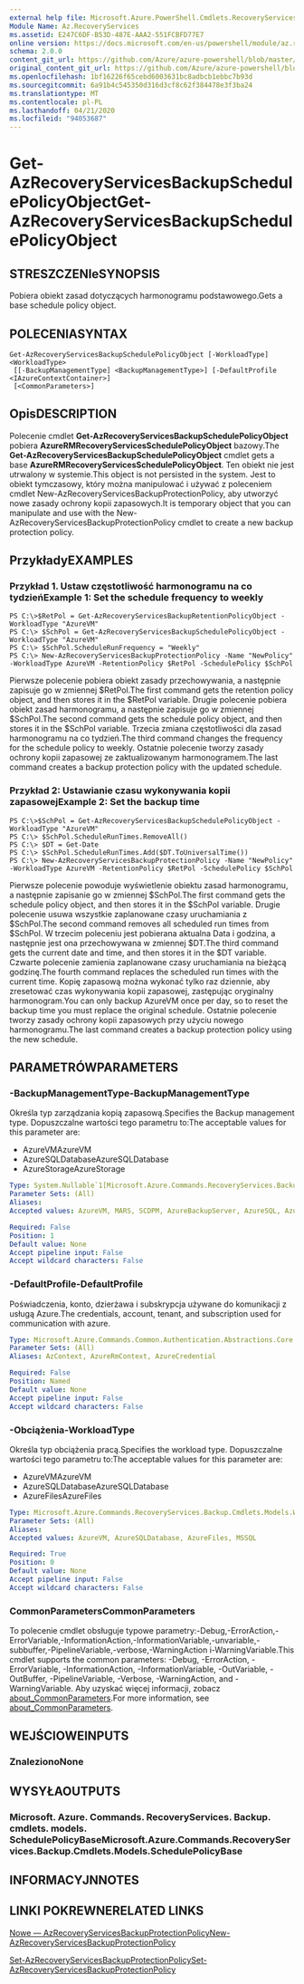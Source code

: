 ```yaml
---
external help file: Microsoft.Azure.PowerShell.Cmdlets.RecoveryServices.Backup.dll-Help.xml
Module Name: Az.RecoveryServices
ms.assetid: E247C6DF-B53D-487E-AAA2-551FCBFD77E7
online version: https://docs.microsoft.com/en-us/powershell/module/az.recoveryservices/get-azrecoveryservicesbackupschedulepolicyobject
schema: 2.0.0
content_git_url: https://github.com/Azure/azure-powershell/blob/master/src/RecoveryServices/RecoveryServices/help/Get-AzRecoveryServicesBackupSchedulePolicyObject.md
original_content_git_url: https://github.com/Azure/azure-powershell/blob/master/src/RecoveryServices/RecoveryServices/help/Get-AzRecoveryServicesBackupSchedulePolicyObject.md
ms.openlocfilehash: 1bf16226f65cebd6003631bc8adbcb1ebbc7b93d
ms.sourcegitcommit: 6a91b4c545350d316d3cf8c62f384478e3f3ba24
ms.translationtype: MT
ms.contentlocale: pl-PL
ms.lasthandoff: 04/21/2020
ms.locfileid: "94053687"
---
```

# <span data-ttu-id="09e3e-101">Get-AzRecoveryServicesBackupSchedulePolicyObject</span><span class="sxs-lookup"><span data-stu-id="09e3e-101">Get-AzRecoveryServicesBackupSchedulePolicyObject</span></span>

## <span data-ttu-id="09e3e-102">STRESZCZENIe</span><span class="sxs-lookup"><span data-stu-id="09e3e-102">SYNOPSIS</span></span>
<span data-ttu-id="09e3e-103">Pobiera obiekt zasad dotyczących harmonogramu podstawowego.</span><span class="sxs-lookup"><span data-stu-id="09e3e-103">Gets a base schedule policy object.</span></span>

## <span data-ttu-id="09e3e-104">POLECENIA</span><span class="sxs-lookup"><span data-stu-id="09e3e-104">SYNTAX</span></span>

```
Get-AzRecoveryServicesBackupSchedulePolicyObject [-WorkloadType] <WorkloadType>
 [[-BackupManagementType] <BackupManagementType>] [-DefaultProfile <IAzureContextContainer>]
 [<CommonParameters>]
```

## <span data-ttu-id="09e3e-105">Opis</span><span class="sxs-lookup"><span data-stu-id="09e3e-105">DESCRIPTION</span></span>
<span data-ttu-id="09e3e-106">Polecenie cmdlet **Get-AzRecoveryServicesBackupSchedulePolicyObject** pobiera **AzureRMRecoveryServicesSchedulePolicyObject** bazowy.</span><span class="sxs-lookup"><span data-stu-id="09e3e-106">The **Get-AzRecoveryServicesBackupSchedulePolicyObject** cmdlet gets a base **AzureRMRecoveryServicesSchedulePolicyObject**.</span></span>
<span data-ttu-id="09e3e-107">Ten obiekt nie jest utrwalony w systemie.</span><span class="sxs-lookup"><span data-stu-id="09e3e-107">This object is not persisted in the system.</span></span>
<span data-ttu-id="09e3e-108">Jest to obiekt tymczasowy, który można manipulować i używać z poleceniem cmdlet New-AzRecoveryServicesBackupProtectionPolicy, aby utworzyć nowe zasady ochrony kopii zapasowych.</span><span class="sxs-lookup"><span data-stu-id="09e3e-108">It is temporary object that you can manipulate and use with the New-AzRecoveryServicesBackupProtectionPolicy cmdlet to create a new backup protection policy.</span></span>

## <span data-ttu-id="09e3e-109">Przykłady</span><span class="sxs-lookup"><span data-stu-id="09e3e-109">EXAMPLES</span></span>

### <span data-ttu-id="09e3e-110">Przykład 1. Ustaw częstotliwość harmonogramu na co tydzień</span><span class="sxs-lookup"><span data-stu-id="09e3e-110">Example 1: Set the schedule frequency to weekly</span></span>
```
PS C:\>$RetPol = Get-AzRecoveryServicesBackupRetentionPolicyObject -WorkloadType "AzureVM" 
PS C:\> $SchPol = Get-AzRecoveryServicesBackupSchedulePolicyObject -WorkloadType "AzureVM" 
PS C:\> $SchPol.ScheduleRunFrequency = "Weekly"
PS C:\> New-AzRecoveryServicesBackupProtectionPolicy -Name "NewPolicy" -WorkloadType AzureVM -RetentionPolicy $RetPol -SchedulePolicy $SchPol
```

<span data-ttu-id="09e3e-111">Pierwsze polecenie pobiera obiekt zasady przechowywania, a następnie zapisuje go w zmiennej $RetPol.</span><span class="sxs-lookup"><span data-stu-id="09e3e-111">The first command gets the retention policy object, and then stores it in the $RetPol variable.</span></span>
<span data-ttu-id="09e3e-112">Drugie polecenie pobiera obiekt zasad harmonogramu, a następnie zapisuje go w zmiennej $SchPol.</span><span class="sxs-lookup"><span data-stu-id="09e3e-112">The second command gets the schedule policy object, and then stores it in the $SchPol variable.</span></span>
<span data-ttu-id="09e3e-113">Trzecia zmiana częstotliwości dla zasad harmonogramu na co tydzień.</span><span class="sxs-lookup"><span data-stu-id="09e3e-113">The third command changes the frequency for the schedule policy to weekly.</span></span>
<span data-ttu-id="09e3e-114">Ostatnie polecenie tworzy zasady ochrony kopii zapasowej ze zaktualizowanym harmonogramem.</span><span class="sxs-lookup"><span data-stu-id="09e3e-114">The last command creates a backup protection policy with the updated schedule.</span></span>

### <span data-ttu-id="09e3e-115">Przykład 2: Ustawianie czasu wykonywania kopii zapasowej</span><span class="sxs-lookup"><span data-stu-id="09e3e-115">Example 2: Set the backup time</span></span>
```
PS C:\>$SchPol = Get-AzRecoveryServicesBackupSchedulePolicyObject -WorkloadType "AzureVM" 
PS C:\> $SchPol.ScheduleRunTimes.RemoveAll()
PS C:\> $DT = Get-Date
PS C:\> $SchPol.ScheduleRunTimes.Add($DT.ToUniversalTime())
PS C:\> New-AzRecoveryServicesBackupProtectionPolicy -Name "NewPolicy" -WorkloadType AzureVM -RetentionPolicy $RetPol -SchedulePolicy $SchPol
```

<span data-ttu-id="09e3e-116">Pierwsze polecenie powoduje wyświetlenie obiektu zasad harmonogramu, a następnie zapisanie go w zmiennej $SchPol.</span><span class="sxs-lookup"><span data-stu-id="09e3e-116">The first command gets the schedule policy object, and then stores it in the $SchPol variable.</span></span>
<span data-ttu-id="09e3e-117">Drugie polecenie usuwa wszystkie zaplanowane czasy uruchamiania z $SchPol.</span><span class="sxs-lookup"><span data-stu-id="09e3e-117">The second command removes all scheduled run times from $SchPol.</span></span>
<span data-ttu-id="09e3e-118">W trzecim poleceniu jest pobierana aktualna Data i godzina, a następnie jest ona przechowywana w zmiennej $DT.</span><span class="sxs-lookup"><span data-stu-id="09e3e-118">The third command gets the current date and time, and then stores it in the $DT variable.</span></span>
<span data-ttu-id="09e3e-119">Czwarte polecenie zamienia zaplanowane czasy uruchamiania na bieżącą godzinę.</span><span class="sxs-lookup"><span data-stu-id="09e3e-119">The fourth command replaces the scheduled run times with the current time.</span></span>
<span data-ttu-id="09e3e-120">Kopię zapasową można wykonać tylko raz dziennie, aby zresetować czas wykonywania kopii zapasowej, zastępując oryginalny harmonogram.</span><span class="sxs-lookup"><span data-stu-id="09e3e-120">You can only backup AzureVM once per day, so to reset the backup time you must replace the original schedule.</span></span>
<span data-ttu-id="09e3e-121">Ostatnie polecenie tworzy zasady ochrony kopii zapasowych przy użyciu nowego harmonogramu.</span><span class="sxs-lookup"><span data-stu-id="09e3e-121">The last command creates a backup protection policy using the new schedule.</span></span>

## <span data-ttu-id="09e3e-122">PARAMETRÓW</span><span class="sxs-lookup"><span data-stu-id="09e3e-122">PARAMETERS</span></span>

### <span data-ttu-id="09e3e-123">-BackupManagementType</span><span class="sxs-lookup"><span data-stu-id="09e3e-123">-BackupManagementType</span></span>
<span data-ttu-id="09e3e-124">Określa typ zarządzania kopią zapasową.</span><span class="sxs-lookup"><span data-stu-id="09e3e-124">Specifies the Backup management type.</span></span>
<span data-ttu-id="09e3e-125">Dopuszczalne wartości tego parametru to:</span><span class="sxs-lookup"><span data-stu-id="09e3e-125">The acceptable values for this parameter are:</span></span>
- <span data-ttu-id="09e3e-126">AzureVM</span><span class="sxs-lookup"><span data-stu-id="09e3e-126">AzureVM</span></span> 
- <span data-ttu-id="09e3e-127">AzureSQLDatabase</span><span class="sxs-lookup"><span data-stu-id="09e3e-127">AzureSQLDatabase</span></span>
- <span data-ttu-id="09e3e-128">AzureStorage</span><span class="sxs-lookup"><span data-stu-id="09e3e-128">AzureStorage</span></span>

```yaml
Type: System.Nullable`1[Microsoft.Azure.Commands.RecoveryServices.Backup.Cmdlets.Models.BackupManagementType]
Parameter Sets: (All)
Aliases:
Accepted values: AzureVM, MARS, SCDPM, AzureBackupServer, AzureSQL, AzureStorage, AzureWorkload

Required: False
Position: 1
Default value: None
Accept pipeline input: False
Accept wildcard characters: False
```

### <span data-ttu-id="09e3e-129">-DefaultProfile</span><span class="sxs-lookup"><span data-stu-id="09e3e-129">-DefaultProfile</span></span>
<span data-ttu-id="09e3e-130">Poświadczenia, konto, dzierżawa i subskrypcja używane do komunikacji z usługą Azure.</span><span class="sxs-lookup"><span data-stu-id="09e3e-130">The credentials, account, tenant, and subscription used for communication with azure.</span></span>

```yaml
Type: Microsoft.Azure.Commands.Common.Authentication.Abstractions.Core.IAzureContextContainer
Parameter Sets: (All)
Aliases: AzContext, AzureRmContext, AzureCredential

Required: False
Position: Named
Default value: None
Accept pipeline input: False
Accept wildcard characters: False
```

### <span data-ttu-id="09e3e-131">-Obciążenia</span><span class="sxs-lookup"><span data-stu-id="09e3e-131">-WorkloadType</span></span>
<span data-ttu-id="09e3e-132">Określa typ obciążenia pracą.</span><span class="sxs-lookup"><span data-stu-id="09e3e-132">Specifies the workload type.</span></span>
<span data-ttu-id="09e3e-133">Dopuszczalne wartości tego parametru to:</span><span class="sxs-lookup"><span data-stu-id="09e3e-133">The acceptable values for this parameter are:</span></span>
- <span data-ttu-id="09e3e-134">AzureVM</span><span class="sxs-lookup"><span data-stu-id="09e3e-134">AzureVM</span></span> 
- <span data-ttu-id="09e3e-135">AzureSQLDatabase</span><span class="sxs-lookup"><span data-stu-id="09e3e-135">AzureSQLDatabase</span></span>
- <span data-ttu-id="09e3e-136">AzureFiles</span><span class="sxs-lookup"><span data-stu-id="09e3e-136">AzureFiles</span></span>

```yaml
Type: Microsoft.Azure.Commands.RecoveryServices.Backup.Cmdlets.Models.WorkloadType
Parameter Sets: (All)
Aliases:
Accepted values: AzureVM, AzureSQLDatabase, AzureFiles, MSSQL

Required: True
Position: 0
Default value: None
Accept pipeline input: False
Accept wildcard characters: False
```

### <span data-ttu-id="09e3e-137">CommonParameters</span><span class="sxs-lookup"><span data-stu-id="09e3e-137">CommonParameters</span></span>
<span data-ttu-id="09e3e-138">To polecenie cmdlet obsługuje typowe parametry:-Debug,-ErrorAction,-ErrorVariable,-InformationAction,-InformationVariable,-unvariable,-subbuffer,-PipelineVariable,-verbose,-WarningAction i-WarningVariable.</span><span class="sxs-lookup"><span data-stu-id="09e3e-138">This cmdlet supports the common parameters: -Debug, -ErrorAction, -ErrorVariable, -InformationAction, -InformationVariable, -OutVariable, -OutBuffer, -PipelineVariable, -Verbose, -WarningAction, and -WarningVariable.</span></span> <span data-ttu-id="09e3e-139">Aby uzyskać więcej informacji, zobacz [about_CommonParameters](http://go.microsoft.com/fwlink/?LinkID=113216).</span><span class="sxs-lookup"><span data-stu-id="09e3e-139">For more information, see [about_CommonParameters](http://go.microsoft.com/fwlink/?LinkID=113216).</span></span>

## <span data-ttu-id="09e3e-140">WEJŚCIOWE</span><span class="sxs-lookup"><span data-stu-id="09e3e-140">INPUTS</span></span>

### <span data-ttu-id="09e3e-141">Znaleziono</span><span class="sxs-lookup"><span data-stu-id="09e3e-141">None</span></span>

## <span data-ttu-id="09e3e-142">WYSYŁA</span><span class="sxs-lookup"><span data-stu-id="09e3e-142">OUTPUTS</span></span>

### <span data-ttu-id="09e3e-143">Microsoft. Azure. Commands. RecoveryServices. Backup. cmdlets. models. SchedulePolicyBase</span><span class="sxs-lookup"><span data-stu-id="09e3e-143">Microsoft.Azure.Commands.RecoveryServices.Backup.Cmdlets.Models.SchedulePolicyBase</span></span>

## <span data-ttu-id="09e3e-144">INFORMACYJN</span><span class="sxs-lookup"><span data-stu-id="09e3e-144">NOTES</span></span>

## <span data-ttu-id="09e3e-145">LINKI POKREWNE</span><span class="sxs-lookup"><span data-stu-id="09e3e-145">RELATED LINKS</span></span>

[<span data-ttu-id="09e3e-146">Nowe — AzRecoveryServicesBackupProtectionPolicy</span><span class="sxs-lookup"><span data-stu-id="09e3e-146">New-AzRecoveryServicesBackupProtectionPolicy</span></span>](./New-AzRecoveryServicesBackupProtectionPolicy.md)

[<span data-ttu-id="09e3e-147">Set-AzRecoveryServicesBackupProtectionPolicy</span><span class="sxs-lookup"><span data-stu-id="09e3e-147">Set-AzRecoveryServicesBackupProtectionPolicy</span></span>](./Set-AzRecoveryServicesBackupProtectionPolicy.md)


